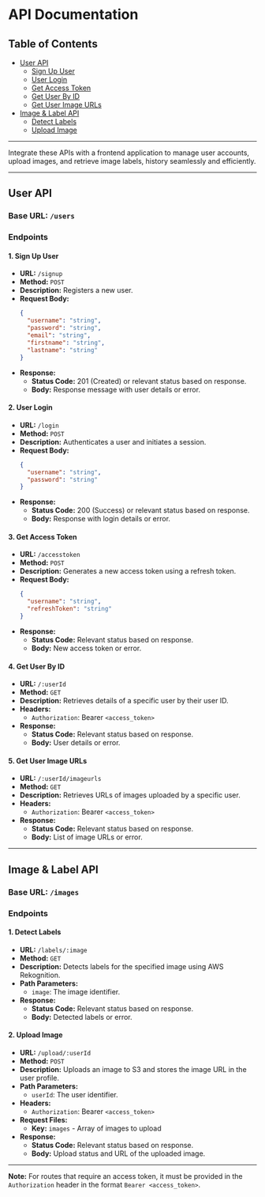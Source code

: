 # API Documentation

## Table of Contents

- [User API](#user-api)
  - [Sign Up User](#sign-up-user)
  - [User Login](#user-login)
  - [Get Access Token](#get-access-token)
  - [Get User By ID](#get-user-by-id)
  - [Get User Image URLs](#get-user-image-urls)
- [Image & Label API](#image--label-api)
  - [Detect Labels](#detect-labels)
  - [Upload Image](#upload-image)

---

Integrate these APIs with a frontend application to manage user accounts, upload images, and retrieve image labels, history seamlessly and efficiently.

---

## User API

### Base URL: `/users`

### Endpoints

#### 1. Sign Up User

- **URL:** `/signup`
- **Method:** `POST`
- **Description:** Registers a new user.
- **Request Body:**
  ```json
  {
    "username": "string",
    "password": "string",
    "email": "string",
    "firstname": "string",
    "lastname": "string"
  }
  ```
- **Response:**
  - **Status Code:** 201 (Created) or relevant status based on response.
  - **Body:** Response message with user details or error.

#### 2. User Login

- **URL:** `/login`
- **Method:** `POST`
- **Description:** Authenticates a user and initiates a session.
- **Request Body:**
  ```json
  {
    "username": "string",
    "password": "string"
  }
  ```
- **Response:**
  - **Status Code:** 200 (Success) or relevant status based on response.
  - **Body:** Response with login details or error.

#### 3. Get Access Token

- **URL:** `/accesstoken`
- **Method:** `POST`
- **Description:** Generates a new access token using a refresh token.
- **Request Body:**
  ```json
  {
    "username": "string",
    "refreshToken": "string"
  }
  ```
- **Response:**
  - **Status Code:** Relevant status based on response.
  - **Body:** New access token or error.

#### 4. Get User By ID

- **URL:** `/:userId`
- **Method:** `GET`
- **Description:** Retrieves details of a specific user by their user ID.
- **Headers:**
  - `Authorization`: Bearer `<access_token>`
- **Response:**
  - **Status Code:** Relevant status based on response.
  - **Body:** User details or error.

#### 5. Get User Image URLs

- **URL:** `/:userId/imageurls`
- **Method:** `GET`
- **Description:** Retrieves URLs of images uploaded by a specific user.
- **Headers:**
  - `Authorization`: Bearer `<access_token>`
- **Response:**
  - **Status Code:** Relevant status based on response.
  - **Body:** List of image URLs or error.

---

## Image & Label API

### Base URL: `/images`

### Endpoints

#### 1. Detect Labels

- **URL:** `/labels/:image`
- **Method:** `GET`
- **Description:** Detects labels for the specified image using AWS Rekognition.
- **Path Parameters:**
  - `image`: The image identifier.
- **Response:**
  - **Status Code:** Relevant status based on response.
  - **Body:** Detected labels or error.

#### 2. Upload Image

- **URL:** `/upload/:userId`
- **Method:** `POST`
- **Description:** Uploads an image to S3 and stores the image URL in the user profile.
- **Path Parameters:**
  - `userId`: The user identifier.
- **Headers:**
  - `Authorization`: Bearer `<access_token>`
- **Request Files:**
  - **Key:** `images` - Array of images to upload
- **Response:**
  - **Status Code:** Relevant status based on response.
  - **Body:** Upload status and URL of the uploaded image.

---

**Note:** For routes that require an access token, it must be provided in the `Authorization` header in the format `Bearer <access_token>`.
